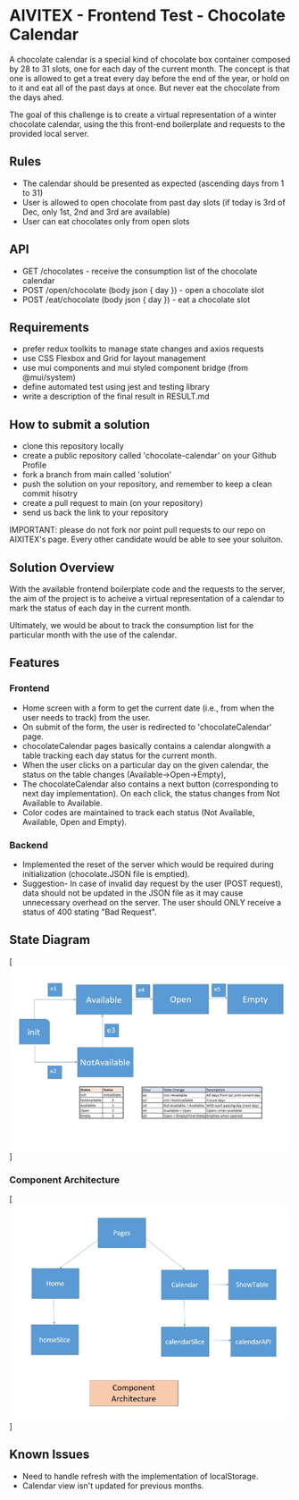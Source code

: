 # AIVITEX - Frontend Test - Chocolate Calendar

A chocolate calendar is a special kind of chocolate box container composed by 28 to 31 slots, one for each day of the current month.
The concept is that one is allowed to get a treat every day before the end of the year, or hold on to it and eat all of the past days at once. But never eat the chocolate from the days ahed.

The goal of this challenge is to create a virtual representation of a winter chocolate calendar, using the this front-end boilerplate and requests to the provided local server.

## Rules

- The calendar should be presented as expected (ascending days from 1 to 31)
- User is allowed to open chocolate from past day slots (if today is 3rd of Dec, only 1st, 2nd and 3rd are available)
- User can eat chocolates only from open slots

## API

- GET /chocolates - receive the consumption list of the chocolate calendar
- POST /open/chocolate (body json { day }) - open a chocolate slot
- POST /eat/chocolate (body json { day }) - eat a chocolate slot

## Requirements

- prefer redux toolkits to manage state changes and axios requests
- use CSS Flexbox and Grid for layout management
- use mui components and mui styled component bridge (from @mui/system)
- define automated test using jest and testing library
- write a description of the final result in RESULT.md

## How to submit a solution

- clone this repository locally
- create a public repository called 'chocolate-calendar' on your Github Profile
- fork a branch from main called 'solution'
- push the solution on your repository, and remember to keep a clean commit hisotry
- create a pull request to main (on your repository)
- send us back the link to your repository

IMPORTANT:
please do not fork nor point pull requests to our repo on AIXITEX's page.
Every other candidate would be able to see your soluiton.

## Solution Overview
With the available frontend boilerplate code and the requests to the server, the aim of the project is to acheive a virtual representation of a calendar to mark the status of each day in the current month.

Ultimately, we would be about to track the consumption list for the particular month with the use of the calendar.

## Features

### Frontend
- Home screen with a form to get the current date (i.e., from when the user needs to track) from the user.
- On submit of the form, the user is redirected to 'chocolateCalendar' page.
- chocolateCalendar pages basically contains a calendar alongwith a table tracking each day status for the current month.
- When the user clicks on a particular day on the given calendar, the status on the table changes (Available->Open->Empty),
- The chocolateCalendar also contains a next button (corresponding to next day implementation). On each click, the status changes from Not Available to Available.
- Color codes are maintained to track each status (Not Available, Available, Open and Empty).

### Backend
- Implemented the reset of the server which would be required during initialization (chocolate.JSON file is emptied).
- Suggestion- In case of invalid day request by the user (POST request), data should not be updated in the JSON file as it may cause unnecessary overhead on the server. The user should ONLY receive a status of 400 stating "Bad Request".

## State Diagram

[![StateDiagram](https://github.com/arpita009/chocolate-calendar/blob/solution/others/sequence_diagram.JPG?raw=true)]

### Component Architecture

[![ComponentArchitecture](https://github.com/arpita009/chocolate-calendar/blob/solution/others/component_architecture.JPG?raw=true)]


## Known Issues
- Need to handle refresh with the implementation of localStorage.
- Calendar view isn't updated for previous months.




